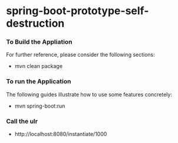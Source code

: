 # spring-boot-prototype-self-destruction

### To Build the Appliation 
For further reference, please consider the following sections:
* mvn clean package 

### To run the Application 
The following guides illustrate how to use some features concretely:
* mvn spring-boot:run


### Call the ulr 
* http://localhost:8080/instantiate/1000
